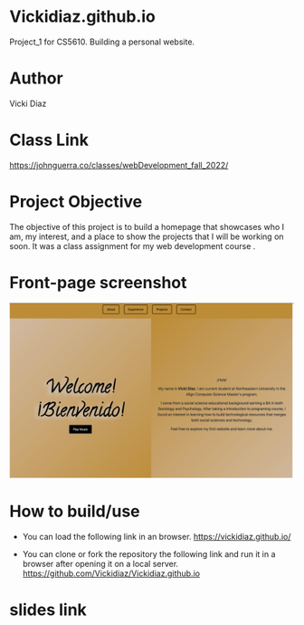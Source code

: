 # Vickidiaz.github.io
Project_1 for CS5610. Building a personal website. 

# Author
Vicki Diaz

# Class Link
https://johnguerra.co/classes/webDevelopment_fall_2022/

# Project Objective
The objective of this project is to build a homepage that showcases who I am, my interest, and a place to show the projects that I will be working on soon. It was a class assignment for my web development course .

# Front-page screenshot 
![Front Page Picture](images/front_page_pic.png) 

# How to build/use
* You can load the following link in an browser.
    https://vickidiaz.github.io/

* You can clone or fork the repository the following link and run it in a browser after opening it on a local server. 
    https://github.com/Vickidiaz/Vickidiaz.github.io


# slides link